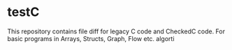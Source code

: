 # testC
This repository contains file diff for legacy C code and CheckedC code. For basic programs in Arrays, Structs, Graph, Flow etc. algorti
